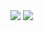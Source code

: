 <img src="https://i.postimg.cc/V60hDFmN/Screenshot-2022-12-25-at-10-29-40-PM.png" />
<img src="https://i.postimg.cc/6qsmSGpf/Screenshot-2022-12-25-at-10-29-47-PM.png" />
